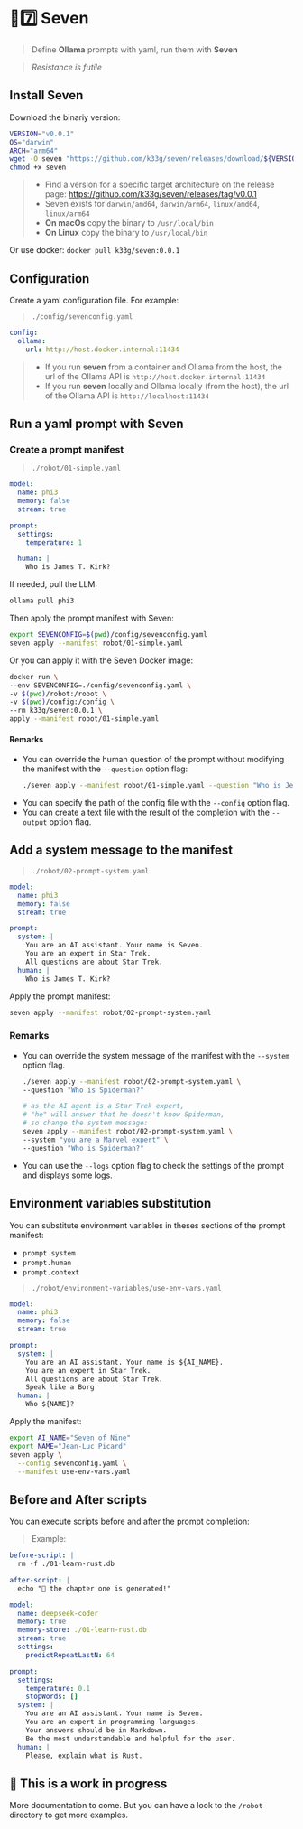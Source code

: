 # 🤖7️⃣ Seven
> Define **Ollama** prompts with yaml, run them with **Seven**

> *Resistance is futile*

## Install Seven

Download the binariy version:
```bash
VERSION="v0.0.1"
OS="darwin"
ARCH="arm64"
wget -O seven "https://github.com/k33g/seven/releases/download/${VERSION}/seven-${OS}-${ARCH}"
chmod +x seven
```
> - Find a version for a specific target architecture on the release page: https://github.com/k33g/seven/releases/tag/v0.0.1
> - Seven exists for `darwin/amd64`, `darwin/arm64`, `linux/amd64`, `linux/arm64`
> - **On macOs** copy the binary to `/usr/local/bin`
> - **On Linux** copy the binary to `/usr/local/bin`


Or use docker: `docker pull k33g/seven:0.0.1`

## Configuration

Create a yaml configuration file. For example:

> `./config/sevenconfig.yaml`
```yaml
config:
  ollama:
    url: http://host.docker.internal:11434
```
> - If you run **seven** from a container and Ollama from the host, the url of the Ollama API is `http://host.docker.internal:11434`
> - If you run **seven** locally and Ollama locally (from the host), the url of the Ollama API is `http://localhost:11434`


## Run a yaml prompt with Seven

### Create a prompt manifest

> `./robot/01-simple.yaml`
```yaml
model:
  name: phi3
  memory: false
  stream: true

prompt:
  settings:
    temperature: 1

  human: |
    Who is James T. Kirk?
```

If needed, pull the LLM:
```bash
ollama pull phi3
```

Then apply the prompt manifest with Seven:
```bash
export SEVENCONFIG=$(pwd)/config/sevenconfig.yaml
seven apply --manifest robot/01-simple.yaml
```

Or you can apply it with the Seven Docker image:
```bash
docker run \
--env SEVENCONFIG=./config/sevenconfig.yaml \
-v $(pwd)/robot:/robot \
-v $(pwd)/config:/config \
--rm k33g/seven:0.0.1 \
apply --manifest robot/01-simple.yaml
```

#### Remarks

- You can override the human question of the prompt without modifying the  manifest with the `--question` option flag:
  ```bash
  ./seven apply --manifest robot/01-simple.yaml --question "Who is Jean-Luc Picard?"
  ```
- You can specify the path of the config file with the `--config` option flag.
- You can create a text file with the result of the completion with the `--output` option flag.

## Add a system message to the manifest

> `./robot/02-prompt-system.yaml`
```yaml
model:
  name: phi3
  memory: false
  stream: true

prompt:
  system: |
    You are an AI assistant. Your name is Seven. 
    You are an expert in Star Trek.
    All questions are about Star Trek.
  human: |
    Who is James T. Kirk?
```

Apply the prompt manifest:
```bash
seven apply --manifest robot/02-prompt-system.yaml
```

### Remarks

- You can override the system message of the manifest with the `--system` option flag.
  ```bash
  ./seven apply --manifest robot/02-prompt-system.yaml \
  --question "Who is Spiderman?"

  # as the AI agent is a Star Trek expert, 
  # "he" will answer that he doesn't know Spiderman, 
  # so change the system message:
  seven apply --manifest robot/02-prompt-system.yaml \
  --system "you are a Marvel expert" \
  --question "Who is Spiderman?"
  ```
- You can use the `--logs` option flag to check the settings of the prompt and displays some logs.

## Environment variables substitution

You can substitute environment variables in theses sections of the prompt manifest:
- `prompt.system`
- `prompt.human`
- `prompt.context`

> `./robot/environment-variables/use-env-vars.yaml`
```yaml
model:
  name: phi3
  memory: false
  stream: true

prompt:
  system: |
    You are an AI assistant. Your name is ${AI_NAME}. 
    You are an expert in Star Trek.
    All questions are about Star Trek.
    Speak like a Borg
  human: |
    Who ${NAME}?
```

Apply the manifest:
```bash
export AI_NAME="Seven of Nine"
export NAME="Jean-Luc Picard"
seven apply \
  --config sevenconfig.yaml \
  --manifest use-env-vars.yaml
```

## Before and After scripts

You can execute scripts before and after the prompt completion:

> Example:
```yaml
before-script: |
  rm -f ./01-learn-rust.db

after-script: |
  echo "🎉 the chapter one is generated!"

model:
  name: deepseek-coder
  memory: true
  memory-store: ./01-learn-rust.db
  stream: true
  settings:
    predictRepeatLastN: 64

prompt:
  settings:
    temperature: 0.1
    stopWords: []
  system: |
    You are an AI assistant. Your name is Seven. 
    You are an expert in programming languages.
    Your answers should be in Markdown.
    Be the most understandable and helpful for the user.
  human: |
    Please, explain what is Rust.
```

## 🚧 This is a work in progress

More documentation to come. But you can have a look to the `/robot` directory to get more examples.
